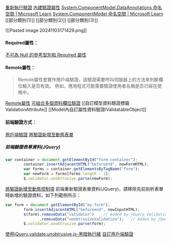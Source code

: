 [重新執行驗證](https://learn.microsoft.com/zh-tw/aspnet/core/mvc/models/validation?view=aspnetcore-8.0#rerun-validation)
[內建驗證屬性](https://learn.microsoft.com/zh-tw/aspnet/core/mvc/models/validation?view=aspnetcore-8.0#built-in-attributes)
[System.ComponentModel.DataAnnotations 命名空間 | Microsoft Learn](https://learn.microsoft.com/zh-tw/dotnet/api/system.componentmodel.dataannotations?view=net-5.0)
[System.ComponentModel 命名空間 | Microsoft Learn](https://learn.microsoft.com/zh-tw/dotnet/api/system.componentmodel?view=net-5.0)
[[部分類別(1)]]
[[部分類別(2)]]
[[部分類別(3)]]

![[Pasted image 20241103171429.png]]
#### Required屬性：
[不可為 Null 的參考型別和 Required 屬性](https://learn.microsoft.com/zh-tw/aspnet/core/mvc/models/validation?view=aspnetcore-8.0#non-nullable-reference-types-and-required-attribute)

#### Remote屬性：
>Remote屬性會實作用戶端驗證，該驗證需要呼叫伺服器上的方法來判斷欄位輸入是否有效。 例如，應用程式可能需要驗證使用者名稱是否已經在使用中。

[Remote屬性](https://learn.microsoft.com/zh-tw/aspnet/core/mvc/models/validation?view=aspnetcore-8.0#remote-attribute)
[可組合多個資料欄位驗證](https://learn.microsoft.com/zh-tw/aspnet/core/mvc/models/validation?view=aspnetcore-8.0#additional-fields)
[[自訂模型資料驗證標籤ValidationAttribute]]
[[Model內自訂屬性資料驗證IValidatableObject]]

#### 前端驗證方式：
[用戶端驗證](https://learn.microsoft.com/zh-tw/aspnet/core/mvc/models/validation?view=aspnetcore-8.0#client-side-validation)
[將驗證新增至動態表單](https://learn.microsoft.com/zh-tw/aspnet/core/mvc/models/validation?view=aspnetcore-8.0#add-validation-to-dynamic-forms)
##### 前端驗證表單資料(JQuery)
```javascript
var container = document.getElementById("form-container");
        container.insertAdjacentHTML("beforeend", newFormHTML);
        var forms = container.getElementsByTagName("form");
        var newForm = forms[forms.length - 1];
        $.validator.unobtrusive.parse(newForm);
```

[將驗證新增至動態控制項](https://learn.microsoft.com/zh-tw/aspnet/core/mvc/models/validation?view=aspnetcore-8.0#add-validation-to-dynamic-controls)
前端重新驗證表單資料(JQuery)，請移除先前剖析表單時新增的驗證資料，如下列範例所示：
```javascript
var form = document.getElementById("my-form");
        form.insertAdjacentHTML("beforeend", newInputHTML);
        $(form).removeData("validator")    // Added by jQuery Validation
               .removeData("unobtrusiveValidation");   // Added by jQuery Unobtrusive Validation
        $.validator.unobtrusive.parse(form);
```
[使用jQuery.validate.unobtrusive.js-黑暗執行緒](https://blog.darkthread.net/blog/unobtrusive-jquery-validation/)
[自訂用戶端驗證](https://learn.microsoft.com/zh-tw/aspnet/core/mvc/models/validation?view=aspnetcore-8.0#custom-client-side-validation)


